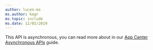 ```yaml
---
author: lucen-ms
ms.author: kegr
ms.topic: include
ms.date: 12/02/2019
---
```


This API is asynchronous, you can read more about in our [App Center Asynchronous APIs](../unity-async.md) guide.